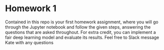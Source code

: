 # Homework 1

Contained in this repo is your first homework assignment, where you will go through the Jupyter notebook and follow the given steps, answering the questions that are asked throughout. For extra credit, you can implement a fair deep learning model and evaluate its results. Feel free to Slack message Kate with any questions
